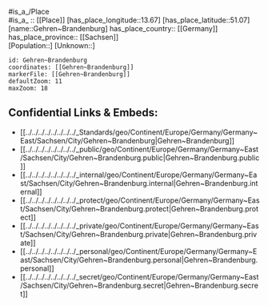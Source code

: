 ﻿---
location: [51.07,13.67] 
mapzoom: [7,12] 
mapmarker: city 
type: City
tags:
- geo/City


SpocWebEntityId: 30390
isDeleted: false
confidential: public

---
#is_a_/Place  
#is_a_ :: [[Place]] 
[has_place_longitude::13.67] 
[has_place_latitude::51.07] 
[name::Gehren~Brandenburg] 
has_place_country:: [[Germany]]  
has_place_province:: [[Sachsen]]  
[Population::] 
[Unknown::] 


```leaflet
id: Gehren~Brandenburg
coordinates: [[Gehren~Brandenburg]] 
markerFile: [[Gehren~Brandenburg]] 
defaultZoom: 11 
maxZoom: 18
```


## Confidential Links & Embeds: 
- [[../../../../../../../../_Standards/geo/Continent/Europe/Germany/Germany~East/Sachsen/City/Gehren~Brandenburg|Gehren~Brandenburg]] 
- [[../../../../../../../../_public/geo/Continent/Europe/Germany/Germany~East/Sachsen/City/Gehren~Brandenburg.public|Gehren~Brandenburg.public]] 
- [[../../../../../../../../_internal/geo/Continent/Europe/Germany/Germany~East/Sachsen/City/Gehren~Brandenburg.internal|Gehren~Brandenburg.internal]] 
- [[../../../../../../../../_protect/geo/Continent/Europe/Germany/Germany~East/Sachsen/City/Gehren~Brandenburg.protect|Gehren~Brandenburg.protect]] 
- [[../../../../../../../../_private/geo/Continent/Europe/Germany/Germany~East/Sachsen/City/Gehren~Brandenburg.private|Gehren~Brandenburg.private]] 
- [[../../../../../../../../_personal/geo/Continent/Europe/Germany/Germany~East/Sachsen/City/Gehren~Brandenburg.personal|Gehren~Brandenburg.personal]] 
- [[../../../../../../../../_secret/geo/Continent/Europe/Germany/Germany~East/Sachsen/City/Gehren~Brandenburg.secret|Gehren~Brandenburg.secret]] 
